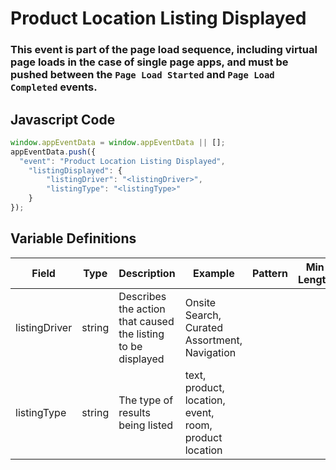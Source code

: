 # Product Location Listing Displayed

### This event is part of the page load sequence, including virtual page loads in the case of single page apps, and must be pushed between the `Page Load Started` and `Page Load Completed` events.

## Javascript Code
```js
window.appEventData = window.appEventData || [];
appEventData.push({
  "event": "Product Location Listing Displayed",
    "listingDisplayed": {
        "listingDriver": "<listingDriver>",
        "listingType": "<listingType>"
    }
});
```

## Variable Definitions

|Field|Type|Description|Example|Pattern|Min Length|Max Length|Minimum|Maximum|Multiple Of|
| --- | --- | --- | --- | --- | --- | --- | --- | --- | --- |
|listingDriver|string|Describes the action that caused the listing to be displayed|Onsite Search, Curated Assortment, Navigation|||||||
|listingType|string|The type of results being listed|text, product, location, event, room, product location|||||||
